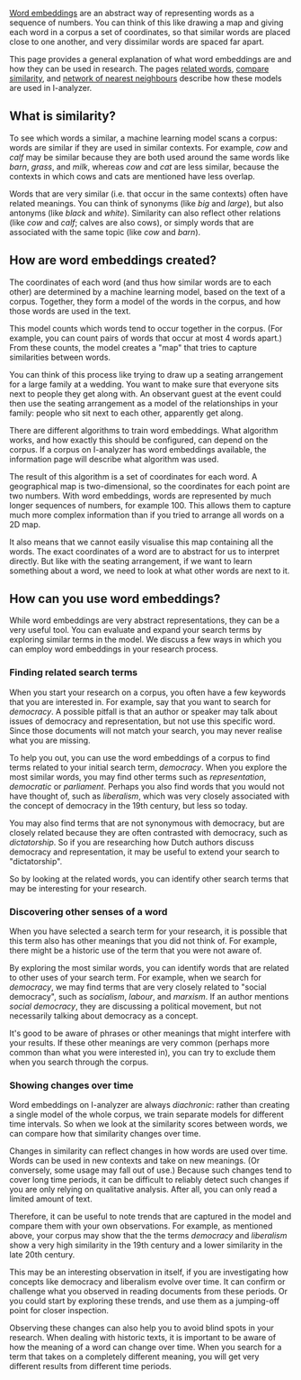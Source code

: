 [Word embeddings](https://en.wikipedia.org/wiki/Word_embedding) are an abstract way of representing words as a sequence of numbers. You can think of this like drawing a map and giving each word in a corpus a set of coordinates, so that similar words are placed close to one another, and very dissimilar words are spaced far apart.

This page provides a general explanation of what word embeddings are and how they can be used in research. The pages [related words](/manual/relatedwords), [compare similarity](/manual/comparesimilarity), and [network of nearest neighbours](/manual/neighbour-network) describe how these models are used in I-analyzer.

## What is similarity?

To see which words a similar, a machine learning model scans a corpus: words are similar if they are used in similar contexts. For example, *cow* and *calf* may be similar because they are both used around the same words like *barn*, *grass*, and *milk*, whereas *cow* and *cat* are less similar, because the contexts in which cows and cats are mentioned have less overlap.

Words that are very similar (i.e. that occur in the same contexts) often have related meanings. You can think of synonyms (like *big* and *large*), but also antonyms (like *black* and *white*). Similarity can also reflect other relations (like *cow* and *calf*; calves are also cows), or simply words that are associated with the same topic (like *cow* and *barn*).

## How are word embeddings created?

The coordinates of each word (and thus how similar words are to each other) are determined by a machine learning model, based on the text of a corpus. Together, they form a model of the words in the corpus, and how those words are used in the text.

This model counts which words tend to occur together in the corpus. (For example, you can count pairs of words that occur at most 4 words apart.) From these counts, the model creates a "map" that tries to capture similarities between words.

You can think of this process like trying to draw up a seating arrangement for a large family at a wedding. You want to make sure that everyone sits next to people they get along with. An observant guest at the event could then use the seating arrangement as a model of the relationships in your family: people who sit next to each other, apparently get along.

There are different algorithms to train word embeddings. What algorithm works, and how exactly this should be configured, can depend on the corpus. If a corpus on I-analyzer has word embeddings available, the information page will describe what algorithm was used.

The result of this algorithm is a set of coordinates for each word. A geographical map is two-dimensional, so the coordinates for each point are two numbers. With word embeddings, words are represented by much longer sequences of numbers, for example 100. This allows them to capture much more complex information than if you tried to arrange all words on a 2D map.

It also means that we cannot easily visualise this map containing all the words. The exact coordinates of a word are to abstract for us to interpret directly. But like with the seating arrangement, if we want to learn something about a word, we need to look at what other words are next to it.

## How can you use word embeddings?

While word embeddings are very abstract representations, they can be a very useful tool. You can evaluate and expand your search terms by exploring similar terms in the model. We discuss a few ways in which you can employ word embeddings in your research process.

### Finding related search terms

When you start your research on a corpus, you often have a few keywords that you are interested in. For example, say that you want to search for *democracy*. A possible pitfall is that an author or speaker may talk about issues of democracy and representation, but not use this specific word. Since those documents will not match your search, you may never realise what you are missing.

To help you out, you can use the word embeddings of a corpus to find terms related to your initial search term, *democracy*. When you explore the most similar words, you may find other terms such as *representation*, *democratic* or *parliament*. Perhaps you also find words that you would not have thought of, such as *liberalism*, which was very closely associated with the concept of democracy in the 19th century, but less so today.

You may also find terms that are not synonymous with democracy, but are closely related because they are often contrasted with democracy, such as *dictatorship*. So if you are researching how Dutch authors discuss democracy and representation, it may be useful to extend your search to "dictatorship".

So by looking at the related words, you can identify other search terms that may be interesting for your research.

### Discovering other senses of a word

When you have selected a search term for your research, it is possible that this term also has other meanings that you did not think of. For example, there might be a historic use of the term that you were not aware of.

By exploring the most similar words, you can identify words that are related to other uses of your search term. For example, when we search for *democracy*, we may find terms that are very closely related to "social democracy", such as *socialism*, *labour*, and *marxism*. If an author mentions *social democracy*, they are discussing a political movement, but not necessarily talking about democracy as a concept.

It's good to be aware of phrases or other meanings that might interfere with your results. If these other meanings are very common (perhaps more common than what you were interested in), you can try to exclude them when you search through the corpus.

### Showing changes over time

Word embeddings on I-analyzer are always *diachronic*: rather than creating a single model of the whole corpus, we train separate models for different time intervals. So when we look at the similarity scores between words, we can compare how that similarity changes over time.

Changes in similarity can reflect changes in how words are used over time. Words can be used in new contexts and take on new meanings. (Or conversely, some usage may fall out of use.) Because such changes tend to cover long time periods, it can be difficult to reliably detect such changes if you are only relying on qualitative analysis. After all, you can only read a limited amount of text.

Therefore, it can be useful to note trends that are captured in the model and compare them with your own observations. For example, as mentioned above, your corpus may show that the the terms *democracy* and *liberalism* show a very high similarity in the 19th century and a lower similarity in the late 20th century.

This may be an interesting observation in itself, if you are investigating how concepts like democracy and liberalism evolve over time. It can confirm or challenge what you observed in reading documents from these periods. Or you could start by exploring these trends, and use them as a jumping-off point for closer inspection.

Observing these changes can also help you to avoid blind spots in your research. When dealing with historic texts, it is important to be aware of how the meaning of a word can change over time. When you search for a term that takes on a completely different meaning, you will get very different results from different time periods.
